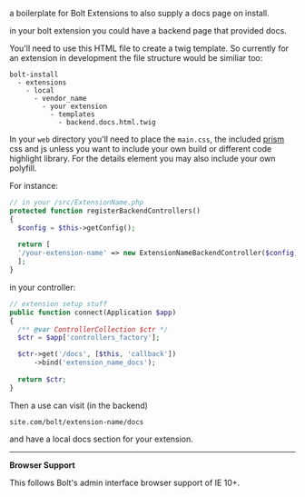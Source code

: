 a boilerplate for Bolt Extensions to also supply a docs page on install.  


in your bolt extension you could have a backend page that provided docs.  

You'll need to use this HTML file to create a twig template. So currently for an extension in development the file structure would be similiar too:   

```
bolt-install  
  - extensions  
    - local  
      - vendor_name  
        - your extension  
          - templates  
            - backend.docs.html.twig
```  

In your ``web`` directory you'll need to place the `main.css`, the included [prism](http://prismjs.com/) css and js unless you want to include your own build or different code highlight library. For the details element you may also include your own polyfill. 



For instance: 

```php
// in your /src/ExtensionName.php
protected function registerBackendControllers()
{
  $config = $this->getConfig();
  
  return [
  '/your-extension-name' => new ExtensionNameBackendController($config),
  ];
}
```  

in your controller:  

```php 
// extension setup stuff
public function connect(Application $app)
{
  /** @var ControllerCollection $ctr */
  $ctr = $app['controllers_factory'];

  $ctr->get('/docs', [$this, 'callback'])
      ->bind('extension_name_docs');
      
  return $ctr;
}
``` 

Then a use can visit (in the backend)  

``site.com/bolt/extension-name/docs``  

and have a local docs section for your extension.  

-------------------------------------

**Browser Support**

This follows Bolt's admin interface browser support of IE 10+.